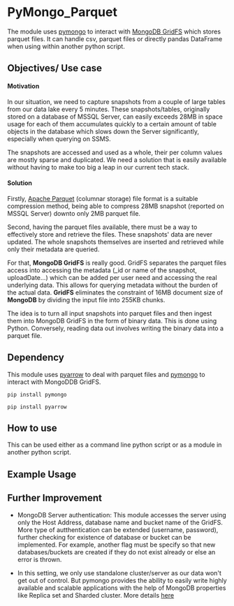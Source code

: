 # PyMongo_Parquet

The module uses  [pymongo](https://pypi.org/project/pymongo/) to interact with [MongoDB GridFS](https://docs.mongodb.com/manual/core/gridfs/) which stores parquet files. It can handle csv, parquet files or directly pandas DataFrame when using within another python script.


## Objectives/  Use case
#### Motivation

In our situation, we need to capture snapshots from a couple of large tables from our data lake every 5 minutes. These snapshots/tables, originally stored on a database of MSSQL Server, can easily exceeds 28MB in space usage for each of them accumulates quickly to a certain amount of table objects in the database which slows down the Server significantly, especially when querying on SSMS.

The snapshots are accessed and used as a whole, their per column values are mostly sparse and duplicated. We need a solution that is easily available without having to make too big a leap in our current tech stack.


#### Solution

Firstly, [Apache Parquet](https://parquet.apache.org/) (columnar storage) file format is a suitable compression method, being able to compress 28MB snapshot (reported on MSSQL Server) downto only 2MB parquet file. 



Second, having the parquet files available, there must be a way to effectively store and retrieve the files. These snapshots' data are never updated. The whole snapshots themselves are inserted and retrieved while only their metadata are queried.

For that, **MongoDB GridFS** is really good. GridFS separates the parquet files access into accessing the metadata (_id or name of the snapshot, uploadDate...) which can be added per user need and accessing the real underlying data. This allows for querying metadata without the burden of the actual data. **GridFS** eliminates the constraint of 16MB document size of **MongoDB** by dividing the input file into 255KB chunks. 

The idea is to turn all input snapshots into parquet files and then ingest them into MongoDB GridFS in the form of binary data. This is done using Python. Conversely, reading data out involves writing the binary data into a parquet file.



## Dependency
This module uses [pyarrow](https://pypi.org/project/pyarrow/) to deal with parquet files and [pymongo](https://pypi.org/project/pymongo/) to interact with MongoDDB GridFS.

```pip install pymongo```

```pip install pyarrow```

## How to use

This can be used either as a command line python script or as a module in another python script.



## Example Usage

## Further Improvement
- MongoDB Server authentication: This module accesses the server using only the Host Address, database name and bucket name of the GridFS. More type of autthentication can be extended (username, password), further checking for existence of database or bucket can be implemented. For example, another flag must be specify so that new databases/buckets are created if they do not exist already or else an error is thrown.

- In this setting, we only use standalone cluster/server as our data won't get out of control. But pymongo provides the ability to easily write highly available and scalable applications with the help of MongoDB properties like Replica set and Sharded cluster. More details [here](https://api.mongodb.com/python/current/examples/high_availability.html)










